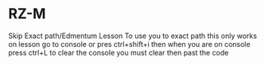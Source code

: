 # RZ-M
Skip Exact path/Edmentum Lesson
To use you to exact path this only works on lesson go to console or pres ctrl+shift+i
then when you are on console press ctrl+L to clear the console you must clear then
past the code
